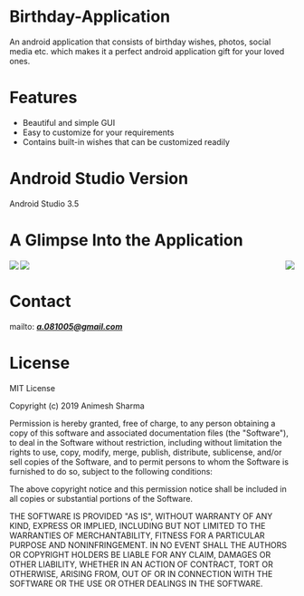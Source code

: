 # Birthday-Application
An android application that consists of birthday wishes, photos, social media etc. which makes it a perfect android application gift for your loved ones.
# Features
* Beautiful and simple GUI
* Easy to customize for your requirements
* Contains built-in wishes that can be customized readily

# Android Studio Version
   Android Studio 3.5
# A Glimpse Into the Application
<img align="right" src="https://user-images.githubusercontent.com/46554662/68076365-b0f3a980-fdd9-11e9-895d-11e79a3a0d92.gif">
<img align="left" src="https://user-images.githubusercontent.com/46554662/68076365-b0f3a980-fdd9-11e9-895d-11e79a3a0d92.gif">
<img align="center" src="https://user-images.githubusercontent.com/46554662/68076365-b0f3a980-fdd9-11e9-895d-11e79a3a0d92.gif">

# Contact
mailto:  ***a.081005@gmail.com***

# License
MIT License

Copyright (c) 2019 Animesh Sharma

Permission is hereby granted, free of charge, to any person obtaining a copy
of this software and associated documentation files (the "Software"), to deal
in the Software without restriction, including without limitation the rights
to use, copy, modify, merge, publish, distribute, sublicense, and/or sell
copies of the Software, and to permit persons to whom the Software is
furnished to do so, subject to the following conditions:

The above copyright notice and this permission notice shall be included in all
copies or substantial portions of the Software.

THE SOFTWARE IS PROVIDED "AS IS", WITHOUT WARRANTY OF ANY KIND, EXPRESS OR
IMPLIED, INCLUDING BUT NOT LIMITED TO THE WARRANTIES OF MERCHANTABILITY,
FITNESS FOR A PARTICULAR PURPOSE AND NONINFRINGEMENT. IN NO EVENT SHALL THE
AUTHORS OR COPYRIGHT HOLDERS BE LIABLE FOR ANY CLAIM, DAMAGES OR OTHER
LIABILITY, WHETHER IN AN ACTION OF CONTRACT, TORT OR OTHERWISE, ARISING FROM,
OUT OF OR IN CONNECTION WITH THE SOFTWARE OR THE USE OR OTHER DEALINGS IN THE
SOFTWARE.


